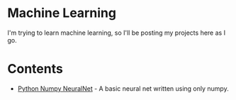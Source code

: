 # Machine Learning
I'm trying to learn machine learning, so I'll be posting my projects here as I go.

# Contents
* [Python Numpy NeuralNet](neuralnet/) - A basic neural net written using only numpy.
